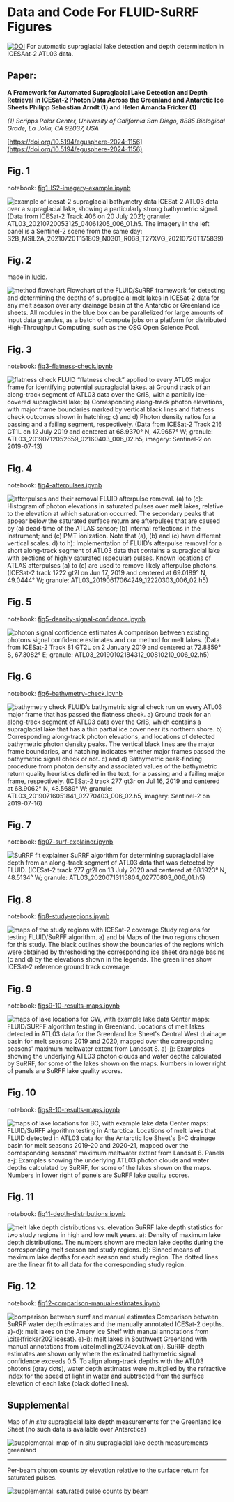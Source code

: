 # Data and Code For FLUID-SuRRF Figures
[![DOI](https://zenodo.org/badge/779026755.svg)](https://zenodo.org/doi/10.5281/zenodo.10901826)
For automatic supraglacial lake detection and depth determination in ICESAat-2 ATL03 data.

## Paper:
**A Framework for Automated Supraglacial Lake Detection and Depth Retrieval in ICESat-2 Photon Data Across the Greenland and Antarctic Ice Sheets
Philipp Sebastian Arndt (1) and Helen Amanda Fricker (1)**

*(1) Scripps Polar Center, University of California San Diego, 8885 Biological Grade, La Jolla, CA 92037, USA*

[https://doi.org/10.5194/egusphere-2024-1156](https://doi.org/10.5194/egusphere-2024-1156)

## Fig. 1
notebook: [fig1-IS2-imagery-example.ipynb](fig01-ICESat2-imagery-example/fig1-IS2-imagery-example.ipynb)

![example of icesat-2 supraglacial bathymetry data](figures/fig01-example_plot_both_beams.jpg)
ICESat-2 ATL03 data over a supraglacial lake, showing a particularly strong bathymetric signal. (Data from ICESat-2 Track 406 on 20 July 2021; granule: ATL03\_20210720053125_04061205_006_01.h5. The imagery in the left panel is a Sentinel-2 scene from the same day: S2B_MSIL2A_20210720T151809_N0301_R068_T27XVG_20210720T175839)

## Fig. 2
made in [lucid](https://lucid.app/lucidchart/f86a9d24-7c33-4b07-829b-20f1b310e198/edit?viewport_loc=-4446%2C-360%2C6086%2C2602%2C0_0&invitationId=inv_ba6f5e48-edd5-4af5-a737-e423cf8edf99).

![method flowchart](figures/fig02-flowchart.jpeg)
Flowchart of the FLUID/SuRRF framework for detecting and determining the depths of supraglacial melt lakes in ICESat-2 data for any melt season over any drainage basin of the Antarctic or Greenland ice sheets. All modules in the blue box can be parallelized for large amounts of input data granules, as a batch of compute jobs on a platform for distributed High-Throughput Computing, such as the OSG Open Science Pool.

## Fig. 3
notebook: [fig3-flatness-check.ipynb](fig03-flatness-check/fig3-flatness-check.ipynb)

![flatness check](figures/fig03-flatness_check_imagery.jpg)
FLUID “flatness check” applied to every ATL03 major frame for identifying  potential supraglacial lakes. a) Ground track of an along-track segment of ATL03 data over the GrIS, with a partially ice-covered supraglacial lake; b) Corresponding along-track photon elevations, with major frame boundaries marked by vertical black lines and flatness check outcomes shown in hatching; c) and d) Photon density ratios for a passing and a failing segment, respectively. (Data from ICESat-2 Track 216 GT1L on 12 July 2019 and centered at 68.9370° N, 47.9657° W; granule: ATL03_20190712052659_02160403_006_02.h5, imagery: Sentinel-2 on 2019-07-13)

## Fig. 4
notebook: [fig4-afterpulses.ipynb](fig04-afterpulses/fig4-afterpulses.ipynb)

![afterpulses and their removal](figures/fig04-afterpulses.jpg)
FLUID afterpulse removal. (a) to (c): Histogram of photon elevations in saturated pulses over melt lakes, relative to the elevation at which saturation occurred. The secondary peaks that appear below the saturated surface return are afterpulses that are caused by (a) dead-time of the ATLAS sensor; (b) internal reflections in the instrument; and (c) PMT ionization. Note that (a), (b) and (c) have different vertical scales. d) to h): Implementation of FLUID’s afterpulse removal for a short along-track segment of ATL03 data that contains a supraglacial lake with sections of highly saturated (specular) pulses. Known locations of ATLAS afterpulses (a) to (c) are used to remove likely afterpulse photons. (ICESat-2 track 1222 gt2l on Jun 17, 2019 and centered at 69.0189° N, 49.0444° W; granule: ATL03_20190617064249_12220303_006_02.h5)

## Fig. 5
notebook: [fig5-density-signal-confidence.ipynb](fig05-density-signal-confidence/fig5-density-signal-confidence.ipynb)

![photon signal confidence estimates](figures/fig05-density_comparison.jpg)
A comparison between existing photons signal confidence estimates and our method for melt lakes. (Data from  ICESat-2 Track 81 GT2L on 2 January 2019 and centered at 72.8859° S, 67.3082° E; granule: ATL03_20190102184312_00810210_006_02.h5)

## Fig. 6
notebook: [fig6-bathymetry-check.ipynb](fig06-bathymetry-check/fig6-bathymetry-check.ipynb)

![bathymetry check](figures/fig06-bathymetry_check.jpg)
FLUID’s bathymetric signal check run on every ATL03 major frame that has passed the flatness check. a) Ground track for an along-track segment of ATL03 data over the GrIS, which contains a supraglacial lake that has a thin partial ice cover near its northern shore. b) Corresponding along-track photon elevations, and locations of detected bathymetric photon density peaks. The vertical black lines are the major frame boundaries, and hatching indicates whether major frames passed the bathymetric signal check or not. c) and d) Bathymetric peak-finding procedure from photon density and associated values of the bathymetric return quality heuristics defined in the text, for a passing and a failing major frame, respectively. (ICESat-2 track 277 gt3r on Jul 16, 2019 and centered at 68.9062° N, 48.5689° W; granule: ATL03_20190716051841_02770403_006_02.h5, imagery: Sentinel-2 on 2019-07-16)

## Fig. 7
notebook: [fig07-surf-explainer.ipynb](fig07-surrf-explainer/fig07-surf-explainer.ipynb)

![SuRRF fit explainer](figures/fig07-surrf_explainer.jpg)
SuRRF algorithm for determining supraglacial lake depth from an along-track segment of ATL03 data that was detected by FLUID. (ICESat-2 track 277 gt2l on 13 July 2020 and centered at 68.1923° N, 48.5134° W; granule: ATL03_20200713115804_02770803_006_01.h5)

## Fig. 8
notebook: [fig8-study-regions.ipynb](fig08-study-regions/fig8-study-regions.ipynb)

![maps of the study regions with ICESat-2 coverage](figures/fig08-study_regions.jpg)
Study regions for testing FLUID/SuRFF algorithm. a) and b) Maps of the two regions chosen for this study. The black outlines show the boundaries of the regions which were obtained by thresholding the corresponding ice sheet drainage basins (c and d) by the elevations shown in the legends. The green lines show ICESat-2 reference ground track coverage.

## Fig. 9
notebook: [figs9-10-results-maps.ipynb](fig09-10-results-maps/figs9-10-results-maps.ipynb)

![maps of lake locations for CW, with example lake data](figures/fig09-results_map_greenland_cw.jpg)
Center maps: FLUID/SURFF algorithm testing in Greenland. Locations of melt lakes detected in ATL03 data for the Greenland Ice Sheet's Central West drainage basin for melt seasons 2019 and 2020, mapped over the corresponding seasons' maximum meltwater extent from Landsat 8. a)-j): Examples showing the underlying ATL03 photon clouds and water depths calculated by SuRRF, for some of the lakes shown on the maps. Numbers in lower right of panels are SuRFF lake quality scores.

## Fig. 10
notebook: [figs9-10-results-maps.ipynb](fig09-10-results-maps/figs9-10-results-maps.ipynb)

![maps of lake locations for BC, with example lake data](figures/fig10-results_map_amery.jpg)
Center maps: FLUID/SuRFF algorithm testing in Antarctica. Locations of melt lakes that FLUID detected in ATL03 data for the Antarctic Ice Sheet's B-C drainage basin for melt seasons 2019-20 and 2020-21, mapped over the corresponding seasons' maximum meltwater extent from Landsat 8. Panels a-j: Examples showing the underlying ATL03 photon clouds and water depths calculated by SuRRF, for some of the lakes shown on the maps. Numbers in lower right of panels are SuRFF lake quality scores.

## Fig. 11
notebook: [fig11-depth-distributions.ipynb](fig11-depth-distributions/fig11-depth-distributions.ipynb)

![melt lake depth distributions vs. elevation](figures/fig11-depth_distributions_elevation.jpg)
SuRRF lake depth statistics for two study regions in high and low melt years. a): Density of maximum lake depth distributions. The numbers shown are median lake depths during the corresponding melt season and study regions. b): Binned means of maximum lake depths for each season and study region. The dotted lines are the linear fit to all data for the corresponding study region.

## Fig. 12
notebook: [fig12-comparison-manual-estimates.ipynb](fig12-comparison-manual-estimates/fig12-comparison-manual-estimates.ipynb)

![comparison between surrf and manual estimates](figures/fig12-comparison_manual_estimates_allvalues.jpg)
Comparison between SuRRF water depth estimates and the manually annotated ICESat-2 depths. a)-d): melt lakes on the Amery Ice Shelf with manual annotations from \cite{fricker2021icesat}. e)-i): melt lakes in Southwest Greenland with manual annotations from \cite{melling2024evaluation}. SuRRF depth estimates are shown only where the estimated bathymetric signal confidence exceeds 0.5. To align along-track depths with the ATL03 photons (gray dots), water depth estimates were multiplied by the refractive index for the speed of light in water and subtracted from the surface elevation of each lake (black dotted lines).

## Supplemental

Map of *in situ* supraglacial lake depth measurements for the Greenland Ice Sheet (no such data is available over Antarctica)

![supplemental: map of in situ supraglacial lake depth measurements greenland](figures/supplemental-in-situ-observations.jpg)

---

Per-beam photon counts by elevation relative to the surface return for saturated pulses.

![supplemental: saturated pulse counts by beam](figures/supplemental-afterpulses-beams.jpg)
